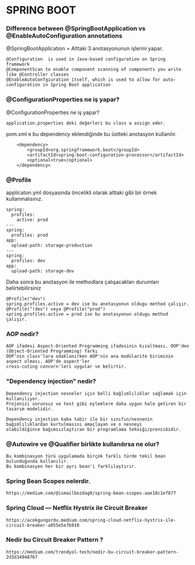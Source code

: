 # SPRING BOOT  

### Difference between @SpringBootApplication vs @EnableAutoConfiguration annotations
@SpringBootApplication = Alttaki 3 anotasyonunun işlerini yapar.
```
@Configuration  is used in Java-based configuration on Spring framework
@ComponentScan to enable component scanning of components you write like @Controller classes
@EnableAutoConfgiuration itself, which is used to allow for auto-configuration in Spring Boot application
```

### @ConfigurationProperties ne iş yapar?
@ConfigurationProperties ne iş yapar?
```
application.properties deki değerleri bu class a assign eder.
```
pom.xml e bu dependency eklendiğinde bu üstteki anotasyon kullanılır.
```
	<dependency>
		<groupId>org.springframework.boot</groupId>
		<artifactId>spring-boot-configuration-processor</artifactId>
		<optional>true</optional>
	</dependency>
```

### @Profile
applicaton.yml dosyasında öncelikli olarak alttaki gibi bir örnek kullanmalısınız.
```
spring:  
  profiles: 
    active: prod
---
spring:  
  profiles: prod
app:  
  upload-path: storage-production
---
spring:  
  profiles: dev
app:  
  upload-path: storage-dev
```
Daha sonra bu anotasyon ile methodlara çalışacakları durumları belirtebilirsiniz
```
@Profile("dev")
spring.profiles.active = dev ise bu anotasyonun oldugu method çalışır.
@Profile("!dev") veya @Profile("prod") 
spring.profiles.active = prod ise bu anotasyonun oldugu method çalışır.
```

### AOP nedir?
```
AOP ifadesi Aspect-Oriented Programming ifadesinin kısaltması. OOP'den (Object-Oriented Programming) farkı 
OOP'nin class'lara odaklanırken AOP'nin ana modülarite biriminin aspect olması. AOP'de aspect'ler 
cross-cuting concern'leri uygular ve belirtir.
```

### "Dependency injection" nedir?
```
Dependency injection nesneler için belli bağlımlılıklar sağlamak için kullanılıyor. 
Projenizi sorunsuz ve test gibi eylemlere daha uygun hale getiren bir tasarım modelidir.
```
```
Dependency injection kaba tabir ile bir sınıfın/nesnenin bağımlılıklardan kurtulmasını amaçlayan ve o nesneyi 
olabildiğince bağımsızlaştıran bir programlama tekniği/prensibidir.
```

### @Autowire ve @Qualifier birlikte kullanılırsa ne olur?
```
Bu kombinasyon türü uygulamada birçok farklı türde tekil bean bulunduğunda kullanılır. 
Bu kombinasyon her bir ayrı bean'i farklılaştırır.
```

### Spring Bean Scopes nelerdir.
```
https://medium.com/@ismailbozdag0/spring-bean-scopes-aae18c1ef877
```

### Spring Cloud — Netflix Hystrix ile Circuit Breaker
```
https://acokgungordu.medium.com/spring-cloud-netflix-hystrix-ile-circuit-breaker-a055e5e7b910
```

### Nedir bu Circuit Breaker Pattern ?
```
https://medium.com/trendyol-tech/nedir-bu-circuit-breaker-pattern-2d3d34948767
```


